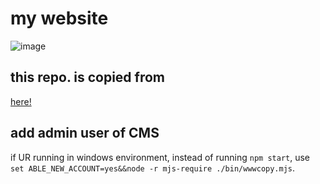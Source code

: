 # my website

![image](https://user-images.githubusercontent.com/43373581/161921303-d977249b-57aa-44e7-a80d-7ad67ad1e67c.png)

## this repo. is copied from

[here!](https://github.com/gyrotaroload/LibraryOfficialWebsite)

## add admin user of CMS

if UR running in windows environment, instead of running `npm start`, use `set ABLE_NEW_ACCOUNT=yes&&node -r mjs-require ./bin/wwwcopy.mjs`.
